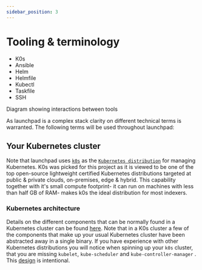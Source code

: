 ```yaml
---
sidebar_position: 3
---
```


# Tooling & terminology

- K0s
- Ansible
- Helm
- Helmfile
- Kubectl
- Taskfile
- SSH

Diagram showing interactions between tools

As launchpad is a complex stack clarity on different technical terms is warranted. The following terms will be used throughout launchpad:

## Your Kubernetes cluster

Note that launchpad uses [`k0s`](https://k0sproject.io/) as the [`Kubernetes distribution`](https://acloudguru.com/blog/engineering/which-kubernetes-distribution-is-right-for-you) for managing Kubernetes. K0s was picked for this project as it is viewed to be one of the top open-source lightweight certified Kubernetes distributions targeted at public & private clouds, on-premises, edge & hybrid. This capability together with it's small compute footprint- it can run on machines with less than half GB of RAM- makes k0s the ideal distribution for most indexers. 

### Kubernetes architecture

Details on the different components that can be normally found in a Kubernetes cluster can be found [here](https://kubernetes.io/docs/concepts/overview/components/).
Note that in a K0s cluster a few of the components that make up your usual Kubernetes cluster have been abstracted away in a single binary. If you have experience with other Kubernetes distributions you will notice when spinning up your `k0s` cluster, that you are missing `kubelet`, `kube-scheduler` and `kube-controller-manager` . This [design](https://docs.k0sproject.io/v1.23.6+k0s.2/architecture/#control-plane) is intentional.